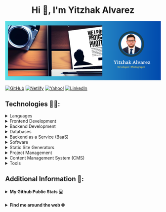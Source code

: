 <h1 align="center">Hi &#128075;, I'm Yitzhak Alvarez</h1>

<img src="https://github.com/yitzhakalvarez/yitzhakalvarez/blob/main/github-banner.png" alt="Yitzhak Alvarez - developer, photographer">

[![GitHub](https://img.shields.io/badge/-yitzhakalvarez-%23121011?style=flat&logo=github&logoColor=white)](https://github.com/yitzhakalvarez 'Follow me on GitHub')
[![Netlify](https://img.shields.io/badge/-yitzhakalvarez.com-%23000000?style=flat&logo=netlify&logoColor=#00C7B7)](https://yitzhakalvarez.com/)
[![Yahoo!](https://img.shields.io/badge/-yitzhak.alvarez1998@yahoo.com-6001D2?style=flat&logo=Yahoo!&logoColor=white)](mailto:yitzhak.alvarez1998@yahoo.com 'Connect via Email')
[![LinkedIn](https://img.shields.io/badge/-yitzhakalvarez-%230077B5?style=flat&logo=linkedin&logoColor=white)](https://www.linkedin.com/in/yitzhakalvarez/ 'Connect on LinkedIn')

## Technologies &#x1F468;&#x200D;&#x1F4BB;:

<details>
<summary>Languages</summary>

![JavaScript](https://img.shields.io/badge/javascript-%23323330.svg?style=flat&logo=javascript&logoColor=%23F7DF1E)
![Java](https://img.shields.io/badge/java-%23ED8B00.svg?style=flat&logo=java&logoColor=white)
![Python](https://img.shields.io/badge/python-3670A0?style=flat&logo=python&logoColor=ffdd54)
![PHP](https://img.shields.io/badge/php-%23777BB4.svg?style=flat&logo=php&logoColor=white)
![jQuery](https://img.shields.io/badge/jquery-%230769AD.svg?style=flat&logo=jquery&logoColor=white)

</details>

<details>
<summary>Frontend Development</summary>

![Vue.js](https://img.shields.io/badge/vuejs-%2335495e.svg?style=flat&logo=vuedotjs&logoColor=%234FC08D)
![React](https://img.shields.io/badge/react-%2320232a.svg?style=flat&logo=react&logoColor=%2361DAFB)
![CSS3](https://img.shields.io/badge/css3-%231572B6.svg?style=flat&logo=css3&logoColor=white)
![SASS](https://img.shields.io/badge/SASS-hotpink.svg?style=flat&logo=SASS&logoColor=white)
![HTML5](https://img.shields.io/badge/html5-%23E34F26?style=flat&logo=html5&logoColor=white)
![TailwindCSS](https://img.shields.io/badge/tailwindcss-%2338B2AC.svg?style=flat&logo=tailwind-css&logoColor=white)
![Babel](https://img.shields.io/badge/Babel-F9DC3e?style=flat&logo=babel&logoColor=black)
![Vuetify](https://img.shields.io/badge/Vuetify-1867C0?style=flat&logo=vuetify&logoColor=AEDDFF)
![Bootstrap](https://img.shields.io/badge/bootstrap-%23563D7C.svg?style=flat&logo=bootstrap&logoColor=white)
![Styled Components](https://img.shields.io/badge/styled--components-DB7093?style=flat&logo=styled-components&logoColor=white)

</details>

<details>
<summary>Backend Development</summary>

![NodeJS](https://img.shields.io/badge/node.js-6DA55F?style=flat&logo=node.js&logoColor=white)
![Express.js](https://img.shields.io/badge/express.js-%23404d59.svg?style=flat&logo=express&logoColor=%2361DAFB)
![GraphQL](https://img.shields.io/badge/-GraphQL-E10098?style=flat&logo=graphql&logoColor=white)

</details>

<details>
<summary>Databases</summary>

![MySQL](https://img.shields.io/badge/mysql-%2300f.svg?style=flat&logo=mysql&logoColor=white)

</details>

<details>
<summary>Backend as a Service (BaaS)</summary>

![Heroku](https://img.shields.io/badge/heroku-%23430098.svg?style=flat&logo=heroku&logoColor=white)
![Netlify](https://img.shields.io/badge/netlify-%23000000.svg?style=flat&logo=netlify&logoColor=#00C7B7)

</details>

<details>
<summary>Software</summary>

![Postman](https://img.shields.io/badge/Postman-FF6C37?style=flat&logo=postman&logoColor=white)
![Figma](https://img.shields.io/badge/figma-%23F24E1E.svg?style=flat&logo=figma&logoColor=white)
![Adobe Lightroom](https://img.shields.io/badge/Adobe%20Lightroom-31A8FF.svg?style=flat&logo=Adobe%20Lightroom&logoColor=white)
![Adobe Photoshop](https://img.shields.io/badge/adobe%20photoshop-%2331A8FF.svg?style=flat&logo=adobe%20photoshop&logoColor=white)
![Canva](https://img.shields.io/badge/Canva-%2300C4CC.svg?style=flat&logo=Canva&logoColor=white)

</details>

<details>
<summary>Static Site Generators</summary>

![Gatsby](https://img.shields.io/badge/Gatsby-%23663399.svg?style=flat&logo=gatsby&logoColor=white)

</details>

<details>
<summary>Project Management</summary>

![Trello](https://img.shields.io/badge/Trello-%23026AA7.svg?style=flat&logo=Trello&logoColor=white)
![Airtable](https://img.shields.io/badge/Airtable-18BFFF?style=flat&logo=Airtable&logoColor=white)
![Static Badge](https://img.shields.io/badge/Notion-%23000000?style=flat&logo=notion&logoColor=white)
![Static Badge](https://img.shields.io/badge/ClickUp-%237B68EE?style=flat&logo=clickup&logoColor=white)

</details>

<details>
<summary>Content Management System (CMS)</summary>

![WordPress](https://img.shields.io/badge/WordPress-%23117AC9.svg?style=flat&logo=WordPress&logoColor=white)
![Static Badge](https://img.shields.io/badge/Wix-%230C6EFC?style=flat&logo=wix&logoColor=white)
![Static Badge](https://img.shields.io/badge/Shopify-%237AB55C?style=flat&logo=shopify&logoColor=white)

</details>

<details>
<summary>Tools</summary>

![Microsoft Excel](https://img.shields.io/badge/Microsoft_Excel-217346?style=flat&logo=microsoft-excel&logoColor=white)
![Git](https://img.shields.io/badge/git-%23F05033.svg?style=flat&logo=git&logoColor=white)
![NPM](https://img.shields.io/badge/NPM-%23000000.svg?style=flat&logo=npm&logoColor=white)
![Yarn](https://img.shields.io/badge/yarn-%232C8EBB.svg?style=flat&logo=yarn&logoColor=white)
![Visual Studio Code](https://img.shields.io/badge/Visual%20Studio%20Code-0078d7.svg?style=flat&logo=visual-studio-code&logoColor=white)

</details>

## Additional Information &#x1F4AC;:

</details>

<h4><details>
    <summary>My Github Public Stats &#x1F4BB;</summary>

![Github Stats](https://github-readme-stats.vercel.app/api?username=yitzhakalvarez&count_private=true&show_icons=true&theme=blueberry&include_all_commits=true)

![Top Langs](https://github-readme-stats.vercel.app/api/top-langs/?username=yitzhakalvarez&layout=compact&theme=blueberry)

![Visitor Badge](https://komarev.com/ghpvc/?username=yitzhakalvarez&label=Profile%20views&color=0e75b6&style=flat)

---

</details></h4>

<h4><details>
    <summary>Find me around the web &#x1F310;</summary>

[![Twitter](https://img.shields.io/badge/-@nyc__yitzhak-%231DA1F2?style=flat&logo=Twitter&logoColor=white)](https://twitter.com/nyc_yitzhak 'Follow me on Twitter')
[![Instagram](https://img.shields.io/badge/-@alvarezshoots-%23E4405F?style=flat&logo=Instagram&logoColor=white)](https://www.instagram.com/alvarezshoots/ 'Follow me on Instagram')

</details></h4>
